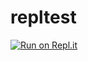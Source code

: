 # repltest
[![Run on Repl.it](https://repl.it/badge/github/js-aisd/repltest)](https://repl.it/github/js-aisd/repltest)